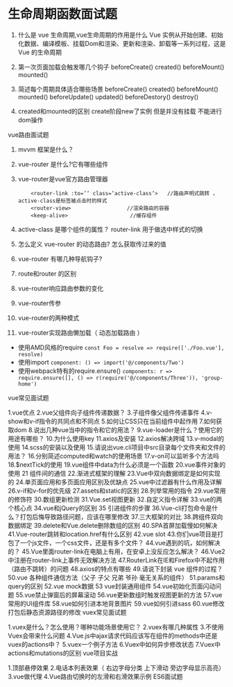 # 生命周期函数面试题

1. 什么是 vue 生命周期,vue生命周期的作用是什么
    Vue 实例从开始创建、初始化数据、编译模板、挂载Dom和渲染、更新和渲染、卸载等一系列过程，这是 Vue 的生命周期

2. 第一次页面加载会触发哪几个钩子
    beforeCreate() created() beforeMount() mounted() 

3. 简述每个周期具体适合哪些场景
    beforeCreate()
    created()
    beforeMount()
    mounted()
    beforeUpdate()
    updated()
    beforeDestory()
    destroy()

4. created和mounted的区别
    create阶段new了实例 但是并没有挂载 不能进行dom操作

vue路由面试题

1. mvvm 框架是什么？

2. vue-router 是什么?它有哪些组件

3. vue-router是vue官方路由管理器

    ```
        <router-link :to=‘‘ class=‘active-class‘>   //路由声明式跳转 ，active-class是标签被点击时的样式
        <router-view>                  //渲染路由的容器
        <keep-alive>                    //缓存组件
    ```

4. active-class 是哪个组件的属性？
    router-link 用于做选中样式的切换
5. 怎么定义 vue-router 的动态路由? 怎么获取传过来的值
6. vue-router 有哪几种导航钩子?
7. route和router 的区别
8. vue-router响应路由参数的变化
9.  vue-router传参
10. vue-router的两种模式
11. vue-router实现路由懒加载（ 动态加载路由 ）

- 使用AMD风格的require `const Foo = resolve => require(['./Foo.vue'], resolve)`
- 使用import `component: () => import('@/components/Two')`
- 使用webpack特有的require.ensure() `components: r => require.ensure([], () => r(require('@/components/Three')), 'group-home')`

vue常见面试题

1.vue优点
2.vue父组件向子组件传递数据？
3.子组件像父组件传递事件
4.v-show和v-if指令的共同点和不同点
5.如何让CSS只在当前组件中起作用
7.如何获取dom
8.说出几种vue当中的指令和它的用法？
9.vue-loader是什么？使用它的用途有哪些？
10.为什么使用key
11.axios及安装
12.axios解决跨域
13.v-modal的使用
14.scss的安装以及使用
15.请说出vue.cli项目中src目录每个文件夹和文件的用法？
16.分别简述computed和watch的使用场景
17.v-on可以监听多个方法吗
18.$nextTick的使用
19.vue组件中data为什么必须是一个函数
20.vue事件对象的使用
21 组件间的通信
22.渐进式框架的理解
23.Vue中双向数据绑定是如何实现的
24.单页面应用和多页面应用区别及优缺点
25.vue中过滤器有什么作用及详解
26.v-if和v-for的优先级
27.assets和static的区别
28.列举常用的指令
29.vue常用的修饰符
30.数组更新检测
31.Vue.set视图更新
32.自定义指令详解
33.vue的两个核心点
34.vue和jQuery的区别
35 引进组件的步骤
36.Vue-cli打包命令是什么？打包后悔导致路径问题，应该在哪里修改
37.三大框架的对比
38.跨组件双向数据绑定
39.delete和Vue.delete删除数组的区别
40.SPA首屏加载慢如何解决
41.Vue-router跳转和location.href有什么区别
42.vue slot
43.你们vue项目是打包了一个js文件，一个css文件，还是有多个文件？
44.vue遇到的坑，如何解决的？
45.Vue里面router-link在电脑上有用，在安卓上没反应怎么解决？
46.Vue2中注册在router-link上事件无效解决方法
47.RouterLink在IE和Firefox中不起作用（路由不跳转）的问题
48.axios的特点有哪些
49.请说下封装 vue 组件的过程？
50.vue 各种组件通信方法（父子 子父 兄弟 爷孙 毫无关系的组件）
51.params和query的区别
52.vue mock数据
53 vue封装通用组件
54.vue初始化页面闪动问题
55.vue禁止弹窗后的屏幕滚动
56.vue更新数组时触发视图更新的方法
57.vue常用的UI组件库
58.vue如何引进本地背景图片
59.vue如何引进sass
60.vue修改打包后静态资源路径的修改
vuex常见面试题

1.vuex是什么？怎么使用？哪种功能场景使用它？
2.vuex有哪几种属性
3.不使用Vuex会带来什么问题
4.Vue.js中ajax请求代码应该写在组件的methods中还是vuex的actions中？
5.vuex一个例子方法
6.Vuex中如何异步修改状态
7.Vuex中actions和mutations的区别
vue项目实战

1.顶部悬停效果
2.电话本列表效果（ 右边字母分类 上下滑动 旁边字母显示高亮）
3.vue做代理
4.Vue路由切换时的左滑和右滑效果示例
ES6面试题